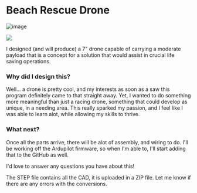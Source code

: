 

# Beach Rescue Drone

![image](https://i.ibb.co/20Mm7RPm/image.png)

![](https://camo.githubusercontent.com/ab978a630acfd5929c507c800039e5c0058163d2571affbe3aaa27e3e6e9095d/68747470733a2f2f692e6962622e636f2f4d794d316a544e432f696d6167652e706e67)

I designed (and will produce) a 7" drone capable of carrying a moderate payload that is a concept for a solution that would  assist in crucial life saving operations.

### Why did I design this?
 
Well... a drone is pretty cool, and my interests as soon as a saw this program definitely came to that straight away. Yet, I wanted to do something more meaningful than just a racing drone, something that could develop as unique, in a needing area. This really sparked my passion, and I feel like I was able to learn alot, while allowing my skills to thrive.

### What next?

Once all the parts arrive, there will be alot of assembly, and wiring to do. I'll be working off the Ardupilot firmware, so when I'm able to, I'll start adding that to the GitHub as well.

I'd love to answer any questions you have about this!

The STEP file contains all the CAD, it is uploaded in a ZIP file. Let me know if there are any errors with the conversions.
